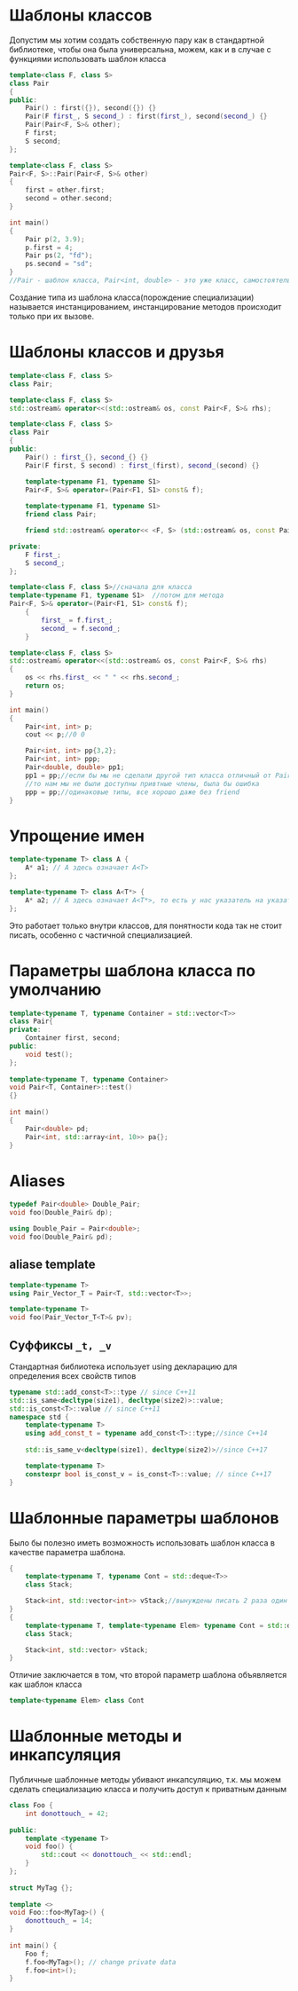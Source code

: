 # Шаблоны классов
Допустим мы хотим создать собственную пару как в стандартной библиотеке, чтобы она была универсальна, можем, как и в случае с функциями использовать шаблон класса

```cpp
template<class F, class S>
class Pair
{
public:
	Pair() : first({}), second({}) {}
	Pair(F first_, S second_) : first(first_), second(second_) {}
	Pair(Pair<F, S>& other);
	F first;
	S second;
};

template<class F, class S>
Pair<F, S>::Pair(Pair<F, S>& other)
{
	first = other.first;
	second = other.second;
}

int main()
{
	Pair p(2, 3.9);
	p.first = 4;
	Pair ps(2, "fd");
	ps.second = "sd";
}
//Pair - шаблон класса, Pair<int, double> - это уже класс, самостоятельный тип
```

Создание типа из шаблона класса(порождение специализации) называется инстанцированием, инстанцирование методов происходит только при их вызове.

# Шаблоны классов и друзья

```cpp
template<class F, class S>
class Pair;

template<class F, class S>
std::ostream& operator<<(std::ostream& os, const Pair<F, S>& rhs);

template<class F, class S>
class Pair
{
public:
	Pair() : first_{}, second_{} {}
	Pair(F first, S second) : first_(first), second_(second) {}

	template<typename F1, typename S1>  
	Pair<F, S>& operator=(Pair<F1, S1> const& f);  
  
	template<typename F1, typename S1>  
	friend class Pair;

	friend std::ostream& operator<< <F, S> (std::ostream& os, const Pair<F, S>& rhs);//обязательно нужно указать типы в угловых скобках иначе это получится не дружественная функцияб новый член класса

private:
	F first_;
	S second_;
};

template<class F, class S>//сначала для класса
template<typename F1, typename S1>  //потом для метода
Pair<F, S>& operator=(Pair<F1, S1> const& f);  
	{  
	    first_ = f.first_;  
	    second_ = f.second_;  
	}

template<class F, class S>
std::ostream& operator<<(std::ostream& os, const Pair<F, S>& rhs)
{
	os << rhs.first_ << " " << rhs.second_;
	return os;
}

int main()
{
	Pair<int, int> p;
	cout << p;//0 0

	Pair<int, int> pp{3,2};  
	Pair<int, int> ppp;  
	Pair<double, double> pp1;  
	pp1 = pp;//если бы мы не сделали другой тип класса отличный от Pair<F, S> дружественным, 
	//то нам мы не были доступны привтные члены, была бы ошибка  
	ppp = pp;//одинаковые типы, все хорошо даже без friend
}
```

# Упрощение имен
```cpp
template<typename T> class A { 
	A* a1; // A здесь означает A<T> 
};

template<typename T> class A<T*> { 
	A* a2; // A здесь означает A<T*>, то есть у нас указатель на указатель 
};
```
Это работает только внутри классов, для понятности кода так не стоит писать, особенно с частичной специализацией.
# Параметры шаблона класса по умолчанию
```cpp
template<typename T, typename Container = std::vector<T>>  
class Pair{  
private:  
    Container first, second;  
public:  
    void test();  
};  
  
template<typename T, typename Container>  
void Pair<T, Container>::test()  
{}  
  
int main()  
{  
    Pair<double> pd;  
    Pair<int, std::array<int, 10>> pa{};  
}
```

# Aliases
```cpp
typedef Pair<double> Double_Pair;
void foo(Double_Pair& dp);

using Double_Pair = Pair<double>;
void foo(Double_Pair& pd);
```

## aliase template
```cpp
template<typename T>
using Pair_Vector_T = Pair<T, std::vector<T>>;

template<typename T>  
void foo(Pair_Vector_T<T>& pv);
```

## Суффиксы `_t, _v`
Стандартная библиотека использует using декларацию для определения всех свойств типов

```cpp
typename std::add_const<T>::type // since C++11
std::is_same<decltype(size1), decltype(size2)>::value;
std::is_const<T>::value // since C++11
namespace std {
	template<typename T> 
	using add_const_t = typename add_const<T>::type;//since C++14
	
	std::is_same_v<decltype(size1), decltype(size2)>//since C++17

	template<typename T> 
	constexpr bool is_const_v = is_const<T>::value; // since C++17
}
```




# Шаблонные параметры шаблонов
Было бы полезно иметь возможность использовать шаблон класса в качестве параметра шаблона.

```cpp
{
	template<typename T, typename Cont = std::deque<T>>  
	class Stack;

	Stack<int, std::vector<int>> vStack;//вынуждены писать 2 раза один и тот же тип
}
{
	template<typename T, template<typename Elem> typename Cont = std::deque>
	class Stack;

	Stack<int, std::vector> vStack;
}
```

Отличие заключается в том, что второй параметр шаблона объявляется как шаблон класса

```cpp
template<typename Elem> class Cont
```



# Шаблонные методы и инкапсуляция
Публичные шаблонные методы убивают инкапсуляцию, т.к. мы можем сделать специализацию класса и получить доступ к приватным данным

```cpp
class Foo {  
    int donottouch_ = 42;  
  
public:  
    template <typename T> 
    void foo() {  
        std::cout << donottouch_ << std::endl;  
    }  
};  
  
struct MyTag {};  
  
template <>  
void Foo::foo<MyTag>() {  
    donottouch_ = 14;  
}  
  
int main() {  
    Foo f;  
    f.foo<MyTag>(); // change private data  
    f.foo<int>();  
}
```